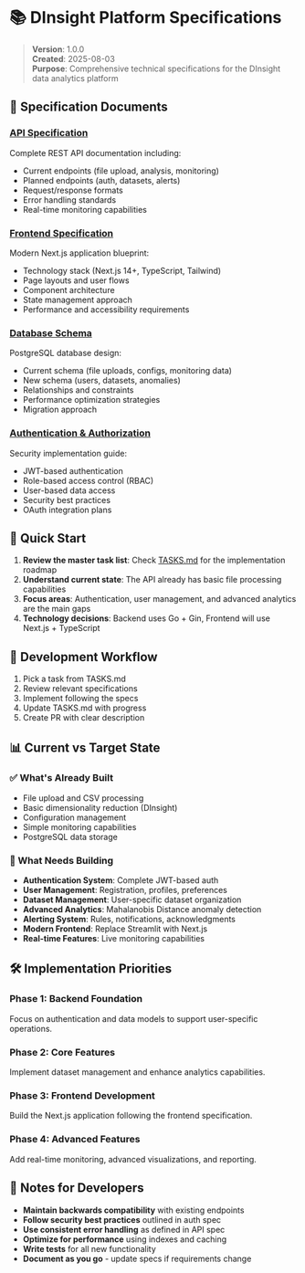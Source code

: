 # 📚 DInsight Platform Specifications

> **Version**: 1.0.0  
> **Created**: 2025-08-03  
> **Purpose**: Comprehensive technical specifications for the DInsight data analytics platform

## 📂 Specification Documents

### [API Specification](./api/README.md)
Complete REST API documentation including:
- Current endpoints (file upload, analysis, monitoring)
- Planned endpoints (auth, datasets, alerts)
- Request/response formats
- Error handling standards
- Real-time monitoring capabilities

### [Frontend Specification](./frontend/README.md)
Modern Next.js application blueprint:
- Technology stack (Next.js 14+, TypeScript, Tailwind)
- Page layouts and user flows
- Component architecture
- State management approach
- Performance and accessibility requirements

### [Database Schema](./database/README.md)
PostgreSQL database design:
- Current schema (file uploads, configs, monitoring data)
- New schema (users, datasets, anomalies)
- Relationships and constraints
- Performance optimization strategies
- Migration approach

### [Authentication & Authorization](./auth/README.md)
Security implementation guide:
- JWT-based authentication
- Role-based access control (RBAC)
- User-based data access
- Security best practices
- OAuth integration plans

## 🎯 Quick Start

1. **Review the master task list**: Check [TASKS.md](../TASKS.md) for the implementation roadmap
2. **Understand current state**: The API already has basic file processing capabilities
3. **Focus areas**: Authentication, user management, and advanced analytics are the main gaps
4. **Technology decisions**: Backend uses Go + Gin, Frontend will use Next.js + TypeScript

## 🔄 Development Workflow

1. Pick a task from TASKS.md
2. Review relevant specifications
3. Implement following the specs
4. Update TASKS.md with progress
5. Create PR with clear description

## 📊 Current vs Target State

### ✅ What's Already Built
- File upload and CSV processing
- Basic dimensionality reduction (DInsight)
- Configuration management
- Simple monitoring capabilities
- PostgreSQL data storage

### 🚧 What Needs Building
- **Authentication System**: Complete JWT-based auth
- **User Management**: Registration, profiles, preferences
- **Dataset Management**: User-specific dataset organization
- **Advanced Analytics**: Mahalanobis Distance anomaly detection
- **Alerting System**: Rules, notifications, acknowledgments
- **Modern Frontend**: Replace Streamlit with Next.js
- **Real-time Features**: Live monitoring capabilities

## 🛠️ Implementation Priorities

### Phase 1: Backend Foundation
Focus on authentication and data models to support user-specific operations.

### Phase 2: Core Features
Implement dataset management and enhance analytics capabilities.

### Phase 3: Frontend Development
Build the Next.js application following the frontend specification.

### Phase 4: Advanced Features
Add real-time monitoring, advanced visualizations, and reporting.

## 📝 Notes for Developers

- **Maintain backwards compatibility** with existing endpoints
- **Follow security best practices** outlined in auth spec
- **Use consistent error handling** as defined in API spec
- **Optimize for performance** using indexes and caching
- **Write tests** for all new functionality
- **Document as you go** - update specs if requirements change